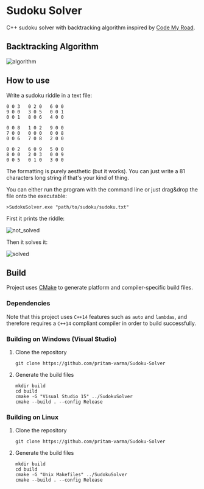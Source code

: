 # Sudoku Solver #

C++ sudoku solver with backtracking algorithm inspired by [Code My Road][4].

## Backtracking Algorithm ##
![algorithm][1]


## How to use ##

Write a sudoku riddle in a text file:

```
0 0 3   0 2 0   6 0 0
9 0 0   3 0 5   0 0 1
0 0 1   8 0 6   4 0 0
    	    	    
0 0 8   1 0 2   9 0 0
7 0 0   0 0 0   0 0 8
0 0 6   7 0 8   2 0 0
    	    	    
0 0 2   6 0 9   5 0 0
8 0 0   2 0 3   0 0 9
0 0 5   0 1 0   3 0 0
```

The formatting is purely aesthetic (but it works). You can just write a 81 characters long string if that's your kind of thing.

You can either run the program with the command line or just drag&drop the file onto the executable:
```
>SudokuSolver.exe "path/to/sudoku/sudoku.txt"
```

First it prints the riddle:

![not_solved][2]

Then it solves it:

![solved][3]

## Build ##

Project uses [CMake][5] to generate platform and compiler-specific build files.

### Dependencies ###

Note that this project uses `C++14` features such as `auto` and `lambdas`, and therefore requires a `C++14` compliant compiler in order to build successfully.

### Building on Windows (Visual Studio) ###
1. Clone the repository
    ```
    git clone https://github.com/pritam-varma/Sudoku-Solver
    ```

2. Generate the build files
    ```
    mkdir build
    cd build
    cmake -G "Visual Studio 15" ../SudokuSolver
    cmake --build . --config Release
    ```

### Building on Linux
1. Clone the repository
    ```
    git clone https://github.com/pritam-varma/Sudoku-Solver
    ```

2. Generate the build files
    ```
    mkdir build
    cd build
    cmake -G "Unix Makefiles" ../SudokuSolver
    cmake --build . --config Release
    ```

[1]: https://codemyroad.files.wordpress.com/2014/04/output_hqxeh9.gif
[2]: https://cdn.discordapp.com/attachments/425728769236664350/428988250414383104/unknown.png
[3]: https://cdn.discordapp.com/attachments/425728769236664350/428989437557342208/unknown.png
[4]: https://codemyroad.wordpress.com/2014/05/01/solving-sudoku-by-backtracking/
[5]: http://www.cmake.org/